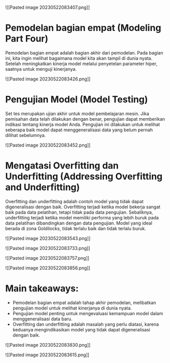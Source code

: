 ![[Pasted image 20230522083407.png]]

# Pemodelan bagian empat (Modeling Part Four)

Pemodelan bagian empat adalah bagian akhir dari pemodelan. Pada bagian ini, kita ingin melihat bagaimana model kita akan tampil di dunia nyata. Setelah meningkatkan kinerja model melalui penyetelan parameter hiper, saatnya untuk menguji kinerjanya.

![[Pasted image 20230522083426.png]]
 
# Pengujian Model (Model Testing)

Set tes merupakan ujian akhir untuk model pembelajaran mesin. Jika pemisahan data telah dilakukan dengan benar, pengujian dapat memberikan indikasi tentang kinerja model Anda. Pengujian ini dilakukan untuk melihat seberapa baik model dapat menggeneralisasi data yang belum pernah dilihat sebelumnya.

![[Pasted image 20230522083452.png]]
 
# Mengatasi Overfitting dan Underfitting (Addressing Overfitting and Underfitting)

Overfitting dan underfitting adalah contoh model yang tidak dapat digeneralisasi dengan baik. Overfitting terjadi ketika model bekerja sangat baik pada data pelatihan, tetapi tidak pada data pengujian. Sebaliknya, underfitting terjadi ketika model memiliki performa yang lebih buruk pada data pelatihan dibandingkan dengan data pengujian. Model yang ideal berada di zona Goldilocks, tidak terlalu baik dan tidak terlalu buruk.

![[Pasted image 20230522083543.png]]

![[Pasted image 20230522083733.png]]

![[Pasted image 20230522083757.png]]

![[Pasted image 20230522083856.png]]

# Main takeaways:

- Pemodelan bagian empat adalah tahap akhir pemodelan, melibatkan pengujian model untuk melihat kinerjanya di dunia nyata.
- Pengujian model penting untuk mengevaluasi kemampuan model dalam menggeneralisasi data baru.
- Overfitting dan underfitting adalah masalah yang perlu diatasi, karena keduanya mengindikasikan model yang tidak dapat digeneralisasi dengan baik.

![[Pasted image 20230522083830.png]]

![[Pasted image 20230522083615.png]]